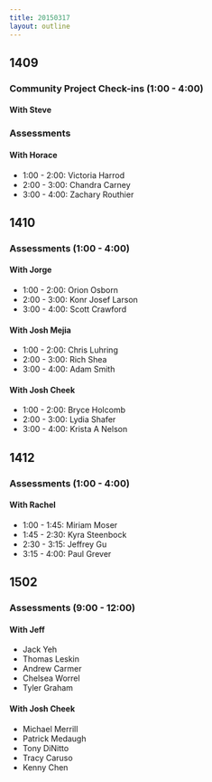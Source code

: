 ```yaml
---
title: 20150317
layout: outline
---
```


## 1409

### Community Project Check-ins (1:00 - 4:00)

#### With Steve

### Assessments

#### With Horace

* 1:00 - 2:00: Victoria Harrod
* 2:00 - 3:00: Chandra Carney
* 3:00 - 4:00: Zachary Routhier

## 1410

### Assessments (1:00 - 4:00)

#### With Jorge

* 1:00 - 2:00: Orion Osborn
* 2:00 - 3:00: Konr Josef Larson
* 3:00 - 4:00: Scott Crawford

#### With Josh Mejia

* 1:00 - 2:00: Chris Luhring
* 2:00 - 3:00: Rich Shea
* 3:00 - 4:00: Adam Smith

#### With Josh Cheek

* 1:00 - 2:00: Bryce Holcomb
* 2:00 - 3:00: Lydia Shafer
* 3:00 - 4:00: Krista A Nelson

## 1412

### Assessments (1:00 - 4:00)

#### With Rachel

* 1:00 - 1:45: Miriam Moser
* 1:45 - 2:30: Kyra Steenbock
* 2:30 - 3:15: Jeffrey Gu
* 3:15 - 4:00: Paul Grever

## 1502

### Assessments (9:00 - 12:00)

#### With Jeff

* Jack Yeh
* Thomas Leskin
* Andrew Carmer
* Chelsea Worrel
* Tyler Graham

#### With Josh Cheek

* Michael Merrill
* Patrick Medaugh
* Tony DiNitto
* Tracy Caruso
* Kenny Chen
